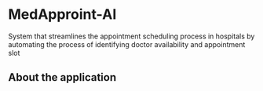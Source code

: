 # MedApproint-AI
System that streamlines the appointment scheduling process in hospitals by automating the process of identifying doctor availability and appointment slot 
## About the application